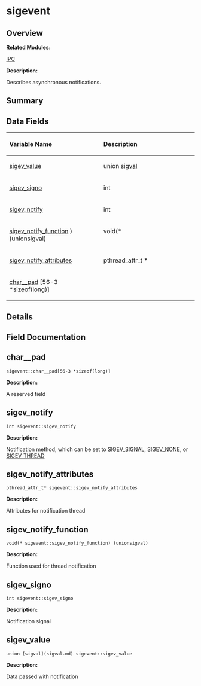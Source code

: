 # sigevent<a name="EN-US_TOPIC_0000001054879580"></a>

## **Overview**<a name="section697691712084843"></a>

**Related Modules:**

[IPC](ipc.md)

**Description:**

Describes asynchronous notifications. 

## **Summary**<a name="section528163887084843"></a>

## Data Fields<a name="pub-attribs"></a>

<a name="table1405092078084843"></a>
<table><thead align="left"><tr id="row1827659141084843"><th class="cellrowborder" valign="top" width="50%" id="mcps1.1.3.1.1"><p id="p1112463468084843"><a name="p1112463468084843"></a><a name="p1112463468084843"></a>Variable Name</p>
</th>
<th class="cellrowborder" valign="top" width="50%" id="mcps1.1.3.1.2"><p id="p1235038993084843"><a name="p1235038993084843"></a><a name="p1235038993084843"></a>Description</p>
</th>
</tr>
</thead>
<tbody><tr id="row1621300315084843"><td class="cellrowborder" valign="top" width="50%" headers="mcps1.1.3.1.1 "><p id="p494951084084843"><a name="p494951084084843"></a><a name="p494951084084843"></a><a href="sigevent.md#a757af1e34b87e3f66bbc08c514017a2c">sigev_value</a></p>
</td>
<td class="cellrowborder" valign="top" width="50%" headers="mcps1.1.3.1.2 "><p id="p2140877997084843"><a name="p2140877997084843"></a><a name="p2140877997084843"></a>union <a href="sigval.md">sigval</a> </p>
</td>
</tr>
<tr id="row990247626084843"><td class="cellrowborder" valign="top" width="50%" headers="mcps1.1.3.1.1 "><p id="p1074694251084843"><a name="p1074694251084843"></a><a name="p1074694251084843"></a><a href="sigevent.md#a5c645ec1d12bb46efc3f4097c52b665d">sigev_signo</a></p>
</td>
<td class="cellrowborder" valign="top" width="50%" headers="mcps1.1.3.1.2 "><p id="p1037849145084843"><a name="p1037849145084843"></a><a name="p1037849145084843"></a>int </p>
</td>
</tr>
<tr id="row306322598084843"><td class="cellrowborder" valign="top" width="50%" headers="mcps1.1.3.1.1 "><p id="p1780965683084843"><a name="p1780965683084843"></a><a name="p1780965683084843"></a><a href="sigevent.md#aae9a19d879c38e0c4e8a9bf738c5081e">sigev_notify</a></p>
</td>
<td class="cellrowborder" valign="top" width="50%" headers="mcps1.1.3.1.2 "><p id="p1063265224084843"><a name="p1063265224084843"></a><a name="p1063265224084843"></a>int </p>
</td>
</tr>
<tr id="row298021705084843"><td class="cellrowborder" valign="top" width="50%" headers="mcps1.1.3.1.1 "><p id="p1044634858084843"><a name="p1044634858084843"></a><a name="p1044634858084843"></a><a href="sigevent.md#ac3d9f1ee55173d6da3ff2929c7215061">sigev_notify_function</a> )(unionsigval)</p>
</td>
<td class="cellrowborder" valign="top" width="50%" headers="mcps1.1.3.1.2 "><p id="p1749711185084843"><a name="p1749711185084843"></a><a name="p1749711185084843"></a>void(* </p>
</td>
</tr>
<tr id="row1218219809084843"><td class="cellrowborder" valign="top" width="50%" headers="mcps1.1.3.1.1 "><p id="p1956857551084843"><a name="p1956857551084843"></a><a name="p1956857551084843"></a><a href="sigevent.md#a5a687d2092b237d76eb08e2d46a5115f">sigev_notify_attributes</a></p>
</td>
<td class="cellrowborder" valign="top" width="50%" headers="mcps1.1.3.1.2 "><p id="p2061388435084843"><a name="p2061388435084843"></a><a name="p2061388435084843"></a>pthread_attr_t * </p>
</td>
</tr>
<tr id="row500430039084843"><td class="cellrowborder" valign="top" width="50%" headers="mcps1.1.3.1.1 "><p id="p785400515084843"><a name="p785400515084843"></a><a name="p785400515084843"></a><a href="sigevent.md#afefb1d2489fc37345bc4923c99d667c8">char__pad</a> [56-3 *sizeof(long)]</p>
</td>
<td class="cellrowborder" valign="top" width="50%" headers="mcps1.1.3.1.2 ">&nbsp;&nbsp;</td>
</tr>
</tbody>
</table>

## **Details**<a name="section1687288411084843"></a>

## **Field Documentation**<a name="section1457378230084843"></a>

## char\_\_pad<a name="afefb1d2489fc37345bc4923c99d667c8"></a>

```
sigevent::char__pad[56-3 *sizeof(long)]
```

 **Description:**

A reserved field 

## sigev\_notify<a name="aae9a19d879c38e0c4e8a9bf738c5081e"></a>

```
int sigevent::sigev_notify
```

 **Description:**

Notification method, which can be set to  [SIGEV\_SIGNAL](ipc.md#ga06d5881eeb84e6ac35f5b801c380dbb6),  [SIGEV\_NONE](ipc.md#gaced9a66610d9d61756999ce4f103740e), or  [SIGEV\_THREAD](ipc.md#ga29ccb6a17fa90a1357b478f62af7fca0) 

## sigev\_notify\_attributes<a name="a5a687d2092b237d76eb08e2d46a5115f"></a>

```
pthread_attr_t* sigevent::sigev_notify_attributes
```

 **Description:**

Attributes for notification thread 

## sigev\_notify\_function<a name="ac3d9f1ee55173d6da3ff2929c7215061"></a>

```
void(* sigevent::sigev_notify_function) (unionsigval)
```

 **Description:**

Function used for thread notification 

## sigev\_signo<a name="a5c645ec1d12bb46efc3f4097c52b665d"></a>

```
int sigevent::sigev_signo
```

 **Description:**

Notification signal 

## sigev\_value<a name="a757af1e34b87e3f66bbc08c514017a2c"></a>

```
union [sigval](sigval.md) sigevent::sigev_value
```

 **Description:**

Data passed with notification 

